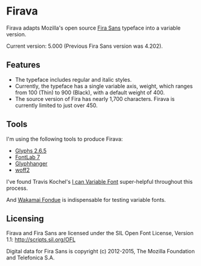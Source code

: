 # Firava

Firava adapts Mozilla's open source [Fira Sans](https://github.com/mozilla/Fira) typeface into a variable version.

Current version: 5.000 (Previous Fira Sans version was 4.202).

## Features

* The typeface includes regular and italic styles.
* Currently, the typeface has a single variable axis, weight, which ranges from 100 (Thin) to 900 (Black), with a default weight of 400.
* The source version of Fira has nearly 1,700 characters. Firava is currently limited to just over 450.

## Tools

I'm using the following tools to produce Firava:
* [Glyphs 2.6.5](https://glyphsapp.com/)
* [FontLab 7](https://www.fontlab.com/font-editor/fontlab/)
* [Glyphhanger](https://github.com/filamentgroup/glyphhanger)
* [woff2](https://github.com/google/woff2)

I've found Travis Kochel's [I can Variable Font](https://github.com/scribbletone/i-can-variable-font) super-helpful throughout this process.

And [Wakamai Fondue](https://wakamaifondue.com/) is indispensable for testing variable fonts.

## Licensing

Firava and Fira Sans are licensed under the SIL Open Font License, Version 1.1:
http://scripts.sil.org/OFL

Digital data for Fira Sans is copyright (c) 2012-2015, The Mozilla Foundation and Telefonica S.A.
